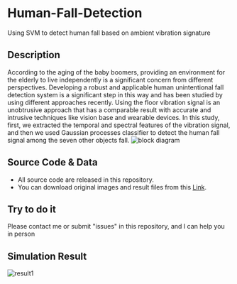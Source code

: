 # Human-Fall-Detection
Using SVM to detect human fall based on ambient vibration signature
## Description
According to the aging of the baby boomers, providing an environment for the elderly to live independently is a significant concern from different perspectives. Developing a robust and applicable human unintentional fall detection system is a significant step in this way and has been studied by using different approaches recently. Using the floor vibration signal is an unobtrusive approach that has a comparable result with accurate and intrusive techniques like vision base and wearable devices. In this study, first, we extracted the temporal and spectral features of the vibration signal, and then we used Gaussian processes classifier to detect the human fall signal among the seven other objects fall.
![block diagram](https://user-images.githubusercontent.com/74077380/100005015-8f4ad300-2ddd-11eb-87ac-233a45a6f602.png)

## Source Code & Data
* All source code are released in this repository.
* You can download original images and result files from this [Link]().
## Try to do it
Please contact me or submit "issues" in this repository, and I can help you in person


## Simulation Result
![result1](https://user-images.githubusercontent.com/74077380/100154917-9fd17b00-2ebb-11eb-83e1-c8c5f9582054.png)

